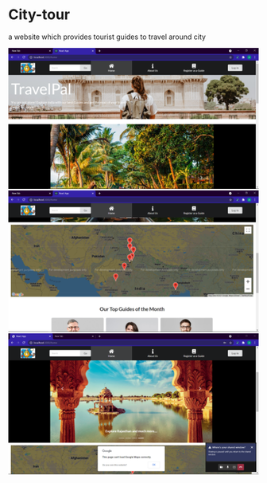 # City-tour
a website which provides tourist guides to travel around city

<img src="img/(223).png">

<img src="img/(224).png">

<img src="img/(225).png">

